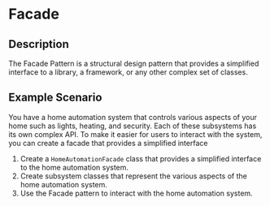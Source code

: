 # Facade

## Description

The Facade Pattern is a structural design pattern that provides a simplified interface to a library, a framework, or any other complex set of classes.

## Example Scenario

You have a home automation system that controls various aspects of your home such as lights, heating, and security. Each of these subsystems has its own complex API. To make it easier for users to interact with the system, you can create a facade that provides a simplified interface

1. Create a `HomeAutomationFacade` class that provides a simplified interface to the home automation system.
2. Create subsystem classes that represent the various aspects of the home automation system.
3. Use the Facade pattern to interact with the home automation system.